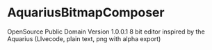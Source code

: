 AquariusBitmapComposer
======================
OpenSource Public Domain Version 1.0.0.1 
8 bit editor inspired by the Aquarius (LIvecode, plain text, png with alpha export)





